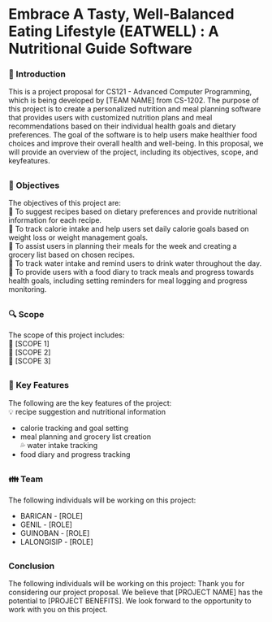 # Embrace A Tasty, Well-Balanced Eating Lifestyle (EATWELL) : A Nutritional Guide Software
### :page_facing_up: Introduction  
This is a project proposal for CS121 - Advanced Computer Programming, which is being developed by [TEAM NAME] from CS-1202. The purpose of this project is to create a personalized nutrition and meal planning software that provides users with customized nutrition plans and meal recommendations based on their individual health goals and dietary preferences. The goal of the software is to help users make healthier food choices and improve their overall health and well-being. In this proposal, we will provide an overview of the project, including its objectives, scope, and keyfeatures.
##
### :link: Objectives
The objectives of this project are:  
:round_pushpin: To suggest recipes based on dietary preferences and provide nutritional information for each recipe.  
:round_pushpin: To track calorie intake and help users set daily calorie goals based on weight loss or weight management goals.  
:round_pushpin: To assist users in planning their meals for the week and creating a grocery list based on chosen recipes.  
:round_pushpin: To track water intake and remind users to drink water throughout the day.  
:round_pushpin: To provide users with a food diary to track meals and progress towards health goals, including setting reminders for meal logging and progress monitoring.
##
### :mag: Scope  
The scope of this project includes:  
:pushpin: [SCOPE 1]  
:pushpin: [SCOPE 2]  
:pushpin: [SCOPE 3]  
##
### :key: Key Features
The following are the key features of the project:  
:bulb: recipe suggestion and nutritional information
* calorie tracking and goal setting
* meal planning and grocery list creation  
:sweat_drops: water intake tracking
* food diary and progress tracking
##
### :family: Team
The following individuals will be working on this project:
* BARICAN - [ROLE]
* GENIL - [ROLE]
* GUINOBAN - [ROLE]
* LALONGISIP - [ROLE]
##
### Conclusion
The following individuals will be working on this project:
Thank you for considering our project proposal. We believe that [PROJECT NAME] has the potential to [PROJECT BENEFITS]. We look forward to the opportunity to work with you on this project.
